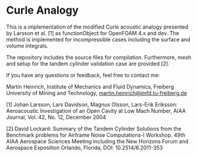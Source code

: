 # Curle Analogy

This is a implementation of the modified Curle acoustic analogy presented by Larsson et al. [1] as functionObject for OpenFOAM 4.x and dev. The method is implemented for incompressible cases including the surface and volume integrals.

The repository includes the source files for compilation. Furthermore, mesh and setup for the tandem cylinder validation case are provided [2].

If you have any questions or feedback, feel free to contact me:

Martin Heinrich, 
Institute of Mechanics and Fluid Dynamics, 
Freiberg University of Mining and Technology, 
martin.heinrich@imfd.tu-freiberg.de



[1] Johan Larsson, Lars Davidson, Magnus Olsson, Lars-Erik Eriksson: Aeroacoustic Investigation of an Open Cavity at Low Mach Number, AIAA Journal, Vol. 42, No. 12, December 2004

[2] David Lockard: Summary of the Tandem Cylinder Solutions from the Benchmark problems for Airframe Noise Computations-I Workshop. 49th AIAA Aerospace Sciences Meeting including the New Horizons Forum and Aerospace Exposition Orlando, Florida, DOI: 10.2514/6.2011-353 
